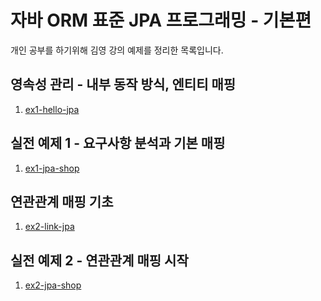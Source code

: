 # 자바 ORM 표준 JPA 프로그래밍 - 기본편
개인 공부를 하기위해 김영 강의 예제를 정리한 목록입니다.

## 영속성 관리 - 내부 동작 방식, 엔티티 매핑
1. [ex1-hello-jpa](https://github.com/jihyeon-e/study-jpa/tree/master/ex1-hello-jpa)

## 실전 예제 1 - 요구사항 분석과 기본 매핑
1. [ex1-jpa-shop](https://github.com/jihyeon-e/study-jpa/tree/master/ex1-jpa-shop)

## 연관관계 매핑 기초
1. [ex2-link-jpa](https://github.com/jihyeon-e/study-jpa/tree/master/ex2-link-jpa)

## 실전 예제 2 - 연관관계 매핑 시작
1. [ex2-jpa-shop](https://github.com/jihyeon-e/study-jpa/tree/master/ex2-jpa-shop)
